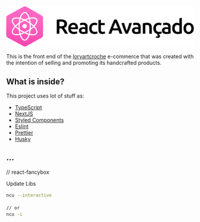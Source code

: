 
![Lory Art Croche](https://raw.githubusercontent.com/damoclesgil/front-loryartcroche/master/public/img/logo-gh.svg?token=GHSAT0AAAAAACLHKISCS3JARWULULG5JP42ZLSBBXA)

This is the front end of the [loryartcroche](https://www.instagram.com/loryartcroche/) e-commerce that was created with the intention of selling and promoting its handcrafted products.

## What is inside?

This project uses lot of stuff as:

- [TypeScript](https://www.typescriptlang.org/)
- [NextJS](https://nextjs.org/)
- [Styled Components](https://styled-components.com/)
- [Eslint](https://eslint.org/)
- [Prettier](https://prettier.io/)
- [Husky](https://github.com/typicode/husky)

## ...

// react-fancybox

Update Libs
```bash
ncu --interactive

// or
ncu -i
```

